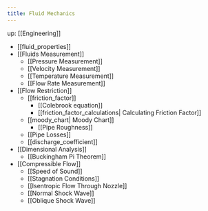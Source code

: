 ```yaml
---
title: Fluid Mechanics
---
```

up: [[Engineering]]

- [[fluid_properties]]
- [[Fluids Measurement]]
	- [[Pressure Measurement]]
	- [[Velocity Measurement]]
	- [[Temperature Measurement]]
	- [[Flow Rate Measurement]]
- [[Flow Restriction]]
	- [[friction_factor]]
		- [[Colebrook equation]]
		- [[friction_factor_calculations| Calculating Friction Factor]]
	- [[moody_chart| Moody Chart]]
		- [[Pipe Roughness]]
	- [[Pipe Losses]]
	- [[discharge_coefficient]]
- [[Dimensional Analysis]]
	- [[Buckingham Pi Theorem]]
- [[Compressible Flow]]
	- [[Speed of Sound]]
	- [[Stagnation Conditions]]
	- [[Isentropic Flow Through Nozzle]]
	- [[Normal Shock Wave]]
	- [[Oblique Shock Wave]]
